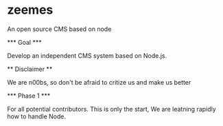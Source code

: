 zeemes
======

An open source CMS based on node

*** Goal ***

Develop an independent CMS system based on Node.js.

** Disclaimer **

We are n00bs, so don't be afraid to critize us and make us better

*** Phase 1 ***

For all potential contributors. This is only the start,
We are leatning rapidly how to handle Node.